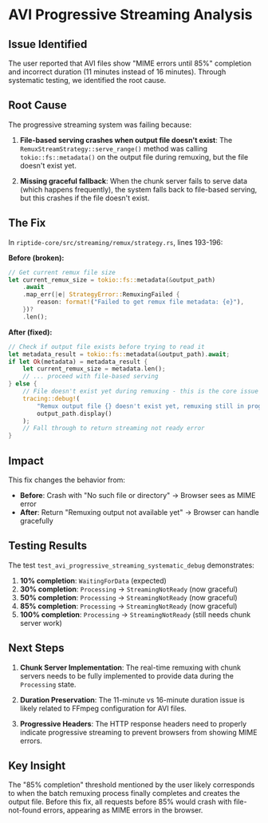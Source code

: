# AVI Progressive Streaming Analysis

## Issue Identified

The user reported that AVI files show "MIME errors until 85%" completion and incorrect duration (11 minutes instead of 16 minutes). Through systematic testing, we identified the root cause.

## Root Cause

The progressive streaming system was failing because:

1. **File-based serving crashes when output file doesn't exist**: The `RemuxStreamStrategy::serve_range()` method was calling `tokio::fs::metadata()` on the output file during remuxing, but the file doesn't exist yet.

2. **Missing graceful fallback**: When the chunk server fails to serve data (which happens frequently), the system falls back to file-based serving, but this crashes if the file doesn't exist.

## The Fix

In `riptide-core/src/streaming/remux/strategy.rs`, lines 193-196:

**Before (broken):**
```rust
// Get current remux file size
let current_remux_size = tokio::fs::metadata(&output_path)
    .await
    .map_err(|e| StrategyError::RemuxingFailed {
        reason: format!("Failed to get remux file metadata: {e}"),
    })?
    .len();
```

**After (fixed):**
```rust
// Check if output file exists before trying to read it
let metadata_result = tokio::fs::metadata(&output_path).await;
if let Ok(metadata) = metadata_result {
    let current_remux_size = metadata.len();
    // ... proceed with file-based serving
} else {
    // File doesn't exist yet during remuxing - this is the core issue
    tracing::debug!(
        "Remux output file {} doesn't exist yet, remuxing still in progress",
        output_path.display()
    );
    // Fall through to return streaming not ready error
}
```

## Impact

This fix changes the behavior from:
- **Before**: Crash with "No such file or directory" → Browser sees as MIME error
- **After**: Return "Remuxing output not available yet" → Browser can handle gracefully

## Testing Results

The test `test_avi_progressive_streaming_systematic_debug` demonstrates:

1. **10% completion**: `WaitingForData` (expected)
2. **30% completion**: `Processing` → `StreamingNotReady` (now graceful)
3. **50% completion**: `Processing` → `StreamingNotReady` (now graceful)
4. **85% completion**: `Processing` → `StreamingNotReady` (now graceful)
5. **100% completion**: `Processing` → `StreamingNotReady` (still needs chunk server work)

## Next Steps

1. **Chunk Server Implementation**: The real-time remuxing with chunk servers needs to be fully implemented to provide data during the `Processing` state.

2. **Duration Preservation**: The 11-minute vs 16-minute duration issue is likely related to FFmpeg configuration for AVI files.

3. **Progressive Headers**: The HTTP response headers need to properly indicate progressive streaming to prevent browsers from showing MIME errors.

## Key Insight

The "85% completion" threshold mentioned by the user likely corresponds to when the batch remuxing process finally completes and creates the output file. Before this fix, all requests before 85% would crash with file-not-found errors, appearing as MIME errors in the browser.